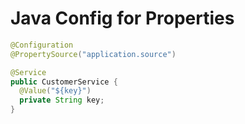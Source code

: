 # Java Config for Properties


```java
@Configuration
@PropertySource("application.source")

@Service
public CustomerService {
  @Value("${key}")  
  private String key;
}
```
